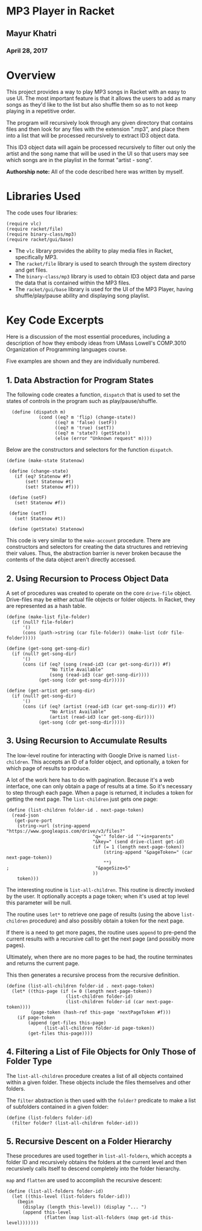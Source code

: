 # MP3 Player in Racket

## Mayur Khatri
### April 28, 2017

# Overview
This project provides a way to play MP3 songs in Racket with an easy to use UI. 
The most important feature is that it allows the users to add as many songs as they'd like to the list but also shuffle them so as to not keep playing in a repetitive order. 

The program will recursively look through any given directory that contains files and then look for any files with the extension ".mp3", and place them into a list that will be processed recursively to extract ID3 object data. 

This ID3 object data will again be processed recursively to filter out only the artist and the song name that will be used in the UI so that users may see which songs are in the playlist in the format "artist - song". 

**Authorship note:** All of the code described here was written by myself.

# Libraries Used
The code uses four libraries:

```
(require vlc)
(require racket/file)
(require binary-class/mp3)
(require racket/gui/base)
```

* The ```vlc``` library provides the ability to play media files in Racket, specifically MP3. 
* The ```racket/file``` library is used to search through the system directory and get files. 
* The ```binary-class/mp3``` library is used to obtain ID3 object data and parse the data that is contained within the MP3 files. 
* The ```racket/gui/base``` library is used for the UI of the MP3 Player, having shuffle/play/pause ability and displaying song playlist. 

# Key Code Excerpts

Here is a discussion of the most essential procedures, including a description of how they embody ideas from 
UMass Lowell's COMP.3010 Organization of Programming languages course.

Five examples are shown and they are individually numbered. 

## 1. Data Abstraction for Program States

The following code creates a function, ```dispatch``` that is used to set the states of controls in the program such as play/pause/shuffle. 

```
  (define (dispatch m)
            (cond ((eq? m 'flip) (change-state))
                  ((eq? m 'false) (setF))
                  ((eq? m 'true) (setT))
                  ((eq? m 'state?) (getState))
                  (else (error "Unknown request" m))))
 ```
 Below are the constructors and selectors for the function ```dispatch```. 
 
 ```
(define (make-state Statenow)

  (define (change-state)
    (if (eq? Statenow #f)
        (set! Statenow #t)
        (set! Statenow #f)))

  (define (setF)
    (set! Statenow #f))

  (define (setT)
    (set! Statenow #t))
  
  (define (getState) Statenow)
```

 This code is very similar to the ```make-account``` procedure. There are constructors and selectors for creating the data structures and retrieving their values. Thus, the abstraction barrier is never broken because the contents of the data object aren't directly accessed.
 
## 2. Using Recursion to Process Object Data

A set of procedures was created to operate on the core ```drive-file``` object. Drive-files may be either
actual file objects or folder objects. In Racket, they are represented as a hash table.

```
(define (make-list file-folder)
  (if (null? file-folder)
      '()
      (cons (path->string (car file-folder)) (make-list (cdr file-folder)))))
```

```
(define (get-song get-song-dir)
  (if (null? get-song-dir)
      '()
      (cons (if (eq? (song (read-id3 (car get-song-dir))) #f)
                "No Title Available"
                (song (read-id3 (car get-song-dir))))
            (get-song (cdr get-song-dir)))))
```

```
(define (get-artist get-song-dir)
  (if (null? get-song-dir)
      '()
      (cons (if (eq? (artist (read-id3 (car get-song-dir))) #f)
                "No Artist Available"
                (artist (read-id3 (car get-song-dir))))
            (get-song (cdr get-song-dir)))))
```

## 3. Using Recursion to Accumulate Results

The low-level routine for interacting with Google Drive is named ```list-children```. This accepts an ID of a 
folder object, and optionally, a token for which page of results to produce.

A lot of the work here has to do with pagination. Because it's a web interface, one can only obtain a page of
results at a time. So it's necessary to step through each page. When a page is returned, it includes a token
for getting the next page. The ```list-children``` just gets one page:

```
(define (list-children folder-id . next-page-token)
  (read-json
   (get-pure-port
    (string->url (string-append "https://www.googleapis.com/drive/v3/files?"
                                "q='" folder-id "'+in+parents"
                                "&key=" (send drive-client get-id)
                                (if (= 1 (length next-page-token))
                                    (string-append "&pageToken=" (car next-page-token))
                                    "")
;                                "&pageSize=5"
                                ))
    token)))
```
The interesting routine is ```list-all-children```. This routine is directly invoked by the user.
It optionally accepts a page token; when it's used at top level this parameter will be null.

The routine uses ```let*``` to retrieve one page of results (using the above ```list-children``` procedure)
and also possibly obtain a token for the next page.

If there is a need to get more pages, the routine uses ```append``` to pre-pend the current results with 
a recursive call to get the next page (and possibly more pages).

Ultimately, when there are no more pages to be had, the routine terminates and returns the current page. 

This then generates a recursive process from the recursive definition.

```
(define (list-all-children folder-id . next-page-token)
  (let* ((this-page (if (= 0 (length next-page-token))
                      (list-children folder-id)
                      (list-children folder-id (car next-page-token))))
         (page-token (hash-ref this-page 'nextPageToken #f)))
    (if page-token
        (append (get-files this-page)
              (list-all-children folder-id page-token))
        (get-files this-page))))
```

## 4. Filtering a List of File Objects for Only Those of Folder Type

The ```list-all-children``` procedure creates a list of all objects contained within a given folder.
These objects include the files themselves and other folders.

The ```filter``` abstraction is then used with the ```folder?``` predicate to make a list of subfolders
contained in a given folder:

```
(define (list-folders folder-id)
  (filter folder? (list-all-children folder-id)))
```

## 5. Recursive Descent on a Folder Hierarchy

These procedures are used together in ```list-all-folders```, which accepts a folder ID and recursively
obtains the folders at the current level and then recursively calls itself to descend completely into the folder
hierarchy.

```map``` and ```flatten``` are used to accomplish the recursive descent:

```
(define (list-all-folders folder-id)
  (let ((this-level (list-folders folder-id)))
    (begin
      (display (length this-level)) (display "... ")
      (append this-level
              (flatten (map list-all-folders (map get-id this-level)))))))
```
